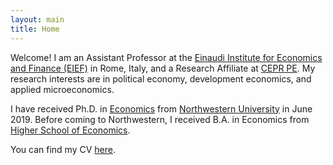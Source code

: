 ```yaml
---
layout: main
title: Home
---
```


Welcome! I am an Assistant Professor at the [Einaudi Institute for Economics and Finance (EIEF)](http://www.eief.it/) in Rome, Italy, and a Research Affiliate at [CEPR PE](https://cepr.org/content/political-economy-research-group-polecon). My research interests are in political economy, development economics, and applied microeconomics.

I have received Ph.D. in [Economics](http://economics.northwestern.edu/) from [Northwestern University](http://www.northwestern.edu/) in June 2019. Before coming to Northwestern, I received B.A. in Economics from [Higher School of Economics](https://www.hse.ru/en/).

You can find my CV [here](assets/CV_Makarin.pdf).
